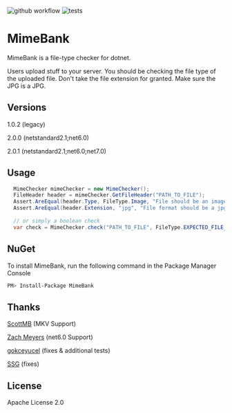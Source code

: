 ![github workflow](https://github.com/detaybey/MimeBank/actions/workflows/main.yml/badge.svg)
![tests](https://raw.githubusercontent.com/gist/detaybey/2fedd2a36dc6905b3cda91d58d1a5fc0/raw/dfbda6c2fe64e715599e637cbc6cab9ce237bf53/badge.svg)

MimeBank
=========

MimeBank is a file-type checker for dotnet.

Users upload stuff to your server. You should be checking the file type of the uploaded file. Don't take the file extension for granted. Make sure the JPG is a JPG.


Versions
----

1.0.2 (legacy)

2.0.0 (netstandard2.1;net6.0)  

2.0.1 (netstandard2.1;net6.0;net7.0)  

Usage
--------------

```c#
  MimeChecker mimeChecker = new MimeChecker();
  FileHeader header = mimeChecker.GetFileHeader("PATH_TO_FILE");
  Assert.AreEqual(header.Type, FileType.Image, "File should be an image");
  Assert.AreEqual(header.Extension, "jpg", "File format should be a jpg");
  
  // or simply a boolean check
  var check = MimeChecker.check("PATH_TO_FILE", FileType.EXPECTED_FILE_TYPE); 
```

NuGet
--------------

To install MimeBank, run the following command in the Package Manager Console
```sh
PM> Install-Package MimeBank
```

Thanks
----
[ScottMB](https://github.com/scottmb) (MKV Support)

[Zach Meyers](https://github.com/zach-meyers) (net6.0 Support)

[gokceyucel](https://github.com/gokceyucel) (fixes & additional tests)

[SSG](https://github.com/ssg) (fixes)

License
----

Apache License 2.0
